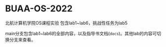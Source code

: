 # BUAA-OS-2022
北航计算机学院OS课程实验 包含lab1~lab6，挑战性任务为lab5

main分支包含lab1~lab6的全部内容，以及指导书文档(`docs`)。其他lab的内容可切换分支来查看。
